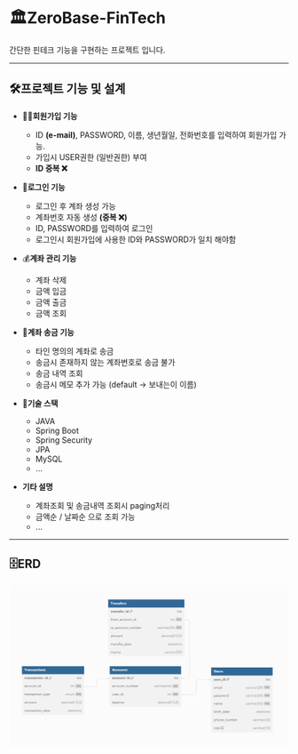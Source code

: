 # 🏛ZeroBase-FinTech
간단한 핀테크 기능을 구현하는 프로젝트 입니다.
- - -
## 🛠프로젝트 기능 및 설계
+ 🙆‍♂️**회원가입 기능**
  + ID **(e-mail)**, PASSWORD, 이름, 생년월일, 전화번호를 입력하여 회원가입 가능.
  + 가입시 USER권한 (일반권한) 부여
  + **ID 중복 ❌**
    
+ 🔑**로그인 기능**
  + 로그인 후 계좌 생성 가능
  + 계좌번호 자동 생성 **(중복 ❌)**
  + ID, PASSWORD를 입력하여 로그인
  + 로그인시 회원가입에 사용한 ID와 PASSWORD가 일치 해야함

+ 💰**계좌 관리 기능**
  + 계좌 삭제
  + 금액 입금
  + 금액 출금
  + 금액 조회
 
+ 📲**계좌 송금 기능**
  + 타인 명의의 계좌로 송금
  + 송금시 존재하지 않는 계좌번호로 송금 불가
  + 송금 내역 조회
  + 송금시 메모 추가 가능 (default -> 보내는이 이름)

+ 🧰**기술 스택**
  + JAVA
  + Spring Boot
  + Spring Security
  + JPA
  + MySQL
  + ...

+ **기타 설명**
  + 계좌조회 및 송금내역 조회시 paging처리
  + 금액순 / 날짜순 으로 조회 가능
  + ...
- - -

## 🗄ERD
![erd.PNG](https://github.com/GLORY-JI/ZeroBase-FinTech/blob/main/erd.PNG)


